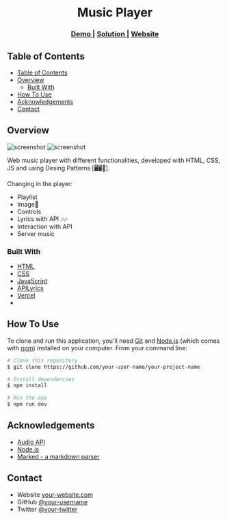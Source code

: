 <!-- Please update value in the {}  -->

<h1 align="center">Music Player</h1>



<div align="center">
  <h3>
    <a href="https://{[your-demo-link.your-domain](https://music-player-indol-six.vercel.app/)}">
      Demo
    </a>
    <span> | </span>
    <a href="https://{[your-url-to-the-solution](https://github.com/SebasttianDaza/musicPlayer)}">
      Solution
    </a>
    <span> | </span>
    <a href="https://emprendeyourlifestyle.com/project/musicplayer">
      Website
    </a>
  </h3>
</div>

<!-- TABLE OF CONTENTS -->

## Table of Contents

- [Table of Contents](#table-of-contents)
- [Overview](#overview)
  - [Built With](#built-with)
- [How To Use](#how-to-use)
- [Acknowledgements](#acknowledgements)
- [Contact](#contact)

<!-- OVERVIEW -->

## Overview

![screenshot](https://emprendeyourlifestyle.com/wp-content/uploads/2021/09/musicMovie.png)
![screenshot](https://firebasestorage.googleapis.com/v0/b/emprendeyourlifestyle.appspot.com/o/musicPlayerPhone.png?alt=media&token=0ca0d91a-4d88-499e-9983-25a159cdc51f)

Web music player with different functionalities, developed with HTML, CSS, JS and using Desing Patterns [🖥️🖥️🏴]. 

Changing in the player:
- Playlist
- Image🏴
- Controls
- Lyrics with API 🎶🎶
- Interaction with API
- Server music

### Built With

<!-- This section should list any major frameworks that you built your project using. Here are a few examples.-->

- [HTML](https://developer.mozilla.org/en-US/docs/Web/HTML)
- [CSS](https://developer.mozilla.org/en-US/docs/Web/CSS)
- [JavaScript](https://developer.mozilla.org/en-US/docs/Web/JavaScript)
- [APILyrics](https://github.com/NTag/lyrics.ovh)
- [Vercel](https://vercel.com/)
- 


## How To Use

<!-- Example: -->

To clone and run this application, you'll need [Git](https://git-scm.com) and [Node.js](https://nodejs.org/en/download/) (which comes with [npm](http://npmjs.com)) installed on your computer. From your command line:

```bash
# Clone this repository
$ git clone https://github.com/your-user-name/your-project-name

# Install dependencies
$ npm install

# Run the app
$ npm run dev
```

## Acknowledgements

<!-- This section should list any articles or add-ons/plugins that helps you to complete the project. This is optional but it will help you in the future. For example -->

- [Audio API](https://12daysofweb.dev/2021/audio-api/)
- [Node.js](https://nodejs.org/)
- [Marked - a markdown parser](https://github.com/chjj/marked)

## Contact

- Website [your-website.com](https://{your-web-site-link})
- GitHub [@your-username](https://{github.com/your-usermame})
- Twitter [@your-twitter](https://{twitter.com/your-username})


